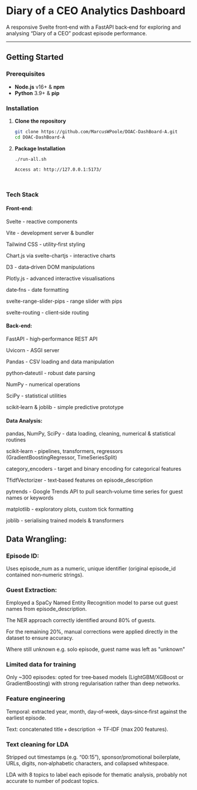 # Diary of a CEO Analytics Dashboard

A responsive Svelte front‑end with a FastAPI back‑end for exploring and analysing “Diary of a CEO” podcast episode performance.

---

## Getting Started

### Prerequisites

- **Node.js** v16+ & **npm**  
- **Python** 3.9+ & **pip**

### Installation

1. **Clone the repository**  
   ```bash
   git clone https://github.com/MarcusWPoole/DOAC-DashBoard-A.git
   cd DOAC-DashBoard-A

2. **Package Installation**  
   ```terminal
   ./run-all.sh

   Access at: http://127.0.0.1:5173/



### Tech Stack
#### Front‑end:
Svelte - reactive components

Vite - development server & bundler

Tailwind CSS - utility‑first styling

Chart.js via svelte-chartjs - interactive charts

D3 - data‑driven DOM manipulations

Plotly.js - advanced interactive visualisations

date‑fns - date formatting

svelte-range-slider-pips - range slider with pips

svelte-routing - client‑side routing

#### Back‑end:
FastAPI - high‑performance REST API

Uvicorn - ASGI server

Pandas - CSV loading and data manipulation

python‑dateutil - robust date parsing

NumPy - numerical operations

SciPy - statistical utilities

scikit‑learn & joblib - simple predictive prototype


#### Data Analysis:
pandas, NumPy, SciPy - data loading, cleaning, numerical & statistical routines

scikit‑learn - pipelines, transformers, regressors (GradientBoostingRegressor, TimeSeriesSplit)

category_encoders - target and binary encoding for categorical features

TfidfVectorizer - text‑based features on episode_description

pytrends - Google Trends API to pull search‑volume time series for guest names or keywords

matplotlib - exploratory plots, custom tick formatting

joblib - serialising trained models & transformers


## Data Wrangling:

### Episode ID:

Uses episode_num as a numeric, unique identifier (original episode_id contained non‑numeric strings).

### Guest Extraction:
Employed a SpaCy Named Entity Recognition model to parse out guest names from episode_description.

The NER approach correctly identified around 80% of guests.

For the remaining 20%, manual corrections were applied directly in the dataset to ensure accuracy.

Where still unknown e.g. solo episode, guest name was left as "unknown"

### Limited data for training

Only ~300 episodes: opted for tree‑based models (LightGBM/XGBoost or GradientBoosting) with strong regularisation rather than deep networks.

### Feature engineering

Temporal: extracted year, month, day‑of‑week, days‑since‑first against the earliest episode.

Text: concatenated title + description → TF‑IDF (max 200 features).


### Text cleaning for LDA

Stripped out timestamps (e.g. “00:15”), sponsor/promotional boilerplate, URLs, digits, non‑alphabetic characters, and collapsed whitespace.

LDA with 8 topics to label each episode for thematic analysis, probably not accurate to number of podcast topics.

